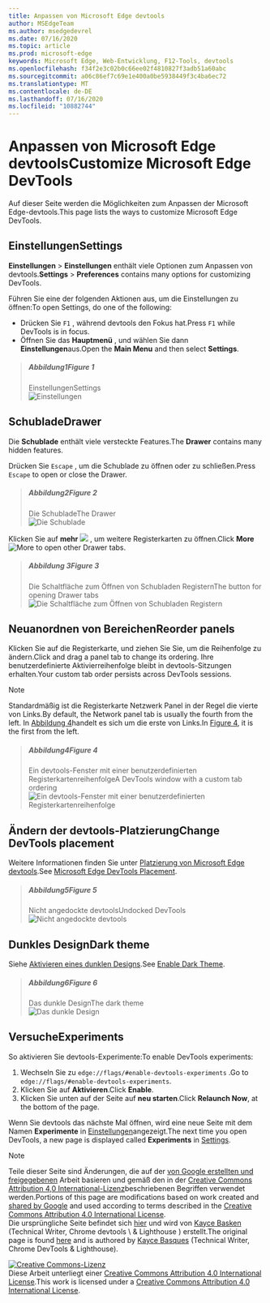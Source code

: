 ```yaml
---
title: Anpassen von Microsoft Edge devtools
author: MSEdgeTeam
ms.author: msedgedevrel
ms.date: 07/16/2020
ms.topic: article
ms.prod: microsoft-edge
keywords: Microsoft Edge, Web-Entwicklung, F12-Tools, devtools
ms.openlocfilehash: f34f2e3c02b0c66ee02f4810827f3adb51a60abc
ms.sourcegitcommit: a06c86ef7c69e1e400a0be5938449f3c4ba6ec72
ms.translationtype: MT
ms.contentlocale: de-DE
ms.lasthandoff: 07/16/2020
ms.locfileid: "10882744"
---
```

<!-- Copyright Kayce Basques 

   Licensed under the Apache License, Version 2.0 (the "License");
   you may not use this file except in compliance with the License.
   You may obtain a copy of the License at

       https://www.apache.org/licenses/LICENSE-2.0

   Unless required by applicable law or agreed to in writing, software
   distributed under the License is distributed on an "AS IS" BASIS,
   WITHOUT WARRANTIES OR CONDITIONS OF ANY KIND, either express or implied.
   See the License for the specific language governing permissions and
   limitations under the License.  -->





# <span data-ttu-id="064d3-103">Anpassen von Microsoft Edge devtools</span><span class="sxs-lookup"><span data-stu-id="064d3-103">Customize Microsoft Edge DevTools</span></span>   

  

<span data-ttu-id="064d3-104">Auf dieser Seite werden die Möglichkeiten zum Anpassen der Microsoft Edge-devtools.</span><span class="sxs-lookup"><span data-stu-id="064d3-104">This page lists the ways to customize Microsoft Edge DevTools.</span></span>  

## <span data-ttu-id="064d3-105">Einstellungen</span><span class="sxs-lookup"><span data-stu-id="064d3-105">Settings</span></span>   

<span data-ttu-id="064d3-106">**Einstellungen**  >  **Einstellungen** enthält viele Optionen zum Anpassen von devtools.</span><span class="sxs-lookup"><span data-stu-id="064d3-106">**Settings** > **Preferences** contains many options for customizing DevTools.</span></span>  

<span data-ttu-id="064d3-107">Führen Sie eine der folgenden Aktionen aus, um die Einstellungen zu öffnen:</span><span class="sxs-lookup"><span data-stu-id="064d3-107">To open Settings, do one of the following:</span></span>  

*   <span data-ttu-id="064d3-108">Drücken Sie `F1` , während devtools den Fokus hat.</span><span class="sxs-lookup"><span data-stu-id="064d3-108">Press `F1` while DevTools is in focus.</span></span>  
*   <span data-ttu-id="064d3-109">Öffnen Sie das **Hauptmenü** , und wählen Sie dann **Einstellungen**aus.</span><span class="sxs-lookup"><span data-stu-id="064d3-109">Open the **Main Menu** and then select **Settings**.</span></span>  

> ##### <span data-ttu-id="064d3-110">Abbildung1</span><span class="sxs-lookup"><span data-stu-id="064d3-110">Figure 1</span></span>  
> <span data-ttu-id="064d3-111">Einstellungen</span><span class="sxs-lookup"><span data-stu-id="064d3-111">Settings</span></span>  
> ![Einstellungen][ImageSettings]  

## <span data-ttu-id="064d3-113">Schublade</span><span class="sxs-lookup"><span data-stu-id="064d3-113">Drawer</span></span>   

<span data-ttu-id="064d3-114">Die **Schublade** enthält viele versteckte Features.</span><span class="sxs-lookup"><span data-stu-id="064d3-114">The **Drawer** contains many hidden features.</span></span>  

<span data-ttu-id="064d3-115">Drücken Sie `Escape` , um die Schublade zu öffnen oder zu schließen.</span><span class="sxs-lookup"><span data-stu-id="064d3-115">Press `Escape` to open or close the Drawer.</span></span>  

> ##### <span data-ttu-id="064d3-116">Abbildung2</span><span class="sxs-lookup"><span data-stu-id="064d3-116">Figure 2</span></span>  
> <span data-ttu-id="064d3-117">Die Schublade</span><span class="sxs-lookup"><span data-stu-id="064d3-117">The Drawer</span></span>  
> ![Die Schublade][ImageDrawerExample]  

<span data-ttu-id="064d3-119">Klicken Sie auf **mehr** ![ ][ImageMoreIcon] , um weitere Registerkarten zu öffnen.</span><span class="sxs-lookup"><span data-stu-id="064d3-119">Click **More** ![More][ImageMoreIcon]  to open other Drawer tabs.</span></span>  

> ##### <span data-ttu-id="064d3-120">Abbildung 3</span><span class="sxs-lookup"><span data-stu-id="064d3-120">Figure 3</span></span>  
> <span data-ttu-id="064d3-121">Die Schaltfläche zum Öffnen von Schubladen Registern</span><span class="sxs-lookup"><span data-stu-id="064d3-121">The button for opening Drawer tabs</span></span>  
> ![Die Schaltfläche zum Öffnen von Schubladen Registern][ImageMoreDrawerTabs]  

## <span data-ttu-id="064d3-123">Neuanordnen von Bereichen</span><span class="sxs-lookup"><span data-stu-id="064d3-123">Reorder panels</span></span>   

<span data-ttu-id="064d3-124">Klicken Sie auf die Registerkarte, und ziehen Sie Sie, um die Reihenfolge zu ändern.</span><span class="sxs-lookup"><span data-stu-id="064d3-124">Click and drag a panel tab to change its ordering.</span></span>  <span data-ttu-id="064d3-125">Ihre benutzerdefinierte Aktivierreihenfolge bleibt in devtools-Sitzungen erhalten.</span><span class="sxs-lookup"><span data-stu-id="064d3-125">Your custom tab order persists across DevTools sessions.</span></span>  

> [!NOTE]
> <span data-ttu-id="064d3-126">Standardmäßig ist die Registerkarte Netzwerk Panel in der Regel die vierte von Links.</span><span class="sxs-lookup"><span data-stu-id="064d3-126">By default, the Network panel tab is usually the fourth from the left.</span></span>  <span data-ttu-id="064d3-127">In [Abbildung 4](#figure-4)handelt es sich um die erste von Links.</span><span class="sxs-lookup"><span data-stu-id="064d3-127">In [Figure 4](#figure-4), it is the first from the left.</span></span>  

> ##### <span data-ttu-id="064d3-128">Abbildung4</span><span class="sxs-lookup"><span data-stu-id="064d3-128">Figure 4</span></span>  
> <span data-ttu-id="064d3-129">Ein devtools-Fenster mit einer benutzerdefinierten Registerkartenreihenfolge</span><span class="sxs-lookup"><span data-stu-id="064d3-129">A DevTools window with a custom tab ordering</span></span>    
> ![Ein devtools-Fenster mit einer benutzerdefinierten Registerkartenreihenfolge][ImageCustomTabOrdering]  

## <span data-ttu-id="064d3-131">Ändern der devtools-Platzierung</span><span class="sxs-lookup"><span data-stu-id="064d3-131">Change DevTools placement</span></span>   

<span data-ttu-id="064d3-132">Weitere Informationen finden Sie unter [Platzierung von Microsoft Edge devtools][DevToolsPlacement].</span><span class="sxs-lookup"><span data-stu-id="064d3-132">See [Microsoft Edge DevTools Placement][DevToolsPlacement].</span></span>  

> ##### <span data-ttu-id="064d3-133">Abbildung5</span><span class="sxs-lookup"><span data-stu-id="064d3-133">Figure 5</span></span>  
> <span data-ttu-id="064d3-134">Nicht angedockte devtools</span><span class="sxs-lookup"><span data-stu-id="064d3-134">Undocked DevTools</span></span>  
> ![Nicht angedockte devtools][ImageUndock]  

## <span data-ttu-id="064d3-136">Dunkles Design</span><span class="sxs-lookup"><span data-stu-id="064d3-136">Dark theme</span></span>   

<span data-ttu-id="064d3-137">Siehe [Aktivieren eines dunklen Designs][DarkTheme].</span><span class="sxs-lookup"><span data-stu-id="064d3-137">See [Enable Dark Theme][DarkTheme].</span></span>  

> ##### <span data-ttu-id="064d3-138">Abbildung6</span><span class="sxs-lookup"><span data-stu-id="064d3-138">Figure 6</span></span>  
> <span data-ttu-id="064d3-139">Das dunkle Design</span><span class="sxs-lookup"><span data-stu-id="064d3-139">The dark theme</span></span>  
> ![Das dunkle Design][ImageDarkTheme]  

## <span data-ttu-id="064d3-141">Versuche</span><span class="sxs-lookup"><span data-stu-id="064d3-141">Experiments</span></span>   

<span data-ttu-id="064d3-142">So aktivieren Sie devtools-Experimente:</span><span class="sxs-lookup"><span data-stu-id="064d3-142">To enable DevTools experiments:</span></span>  

1.  <span data-ttu-id="064d3-143">Wechseln Sie zu `edge://flags/#enable-devtools-experiments` .</span><span class="sxs-lookup"><span data-stu-id="064d3-143">Go to `edge://flags/#enable-devtools-experiments`.</span></span>  
1.  <span data-ttu-id="064d3-144">Klicken Sie auf **Aktivieren**.</span><span class="sxs-lookup"><span data-stu-id="064d3-144">Click **Enable**.</span></span>  
1.  <span data-ttu-id="064d3-145">Klicken Sie unten auf der Seite auf **neu starten**.</span><span class="sxs-lookup"><span data-stu-id="064d3-145">Click **Relaunch Now**, at the bottom of the page.</span></span>  

<span data-ttu-id="064d3-146">Wenn Sie devtools das nächste Mal öffnen, wird eine neue Seite mit dem Namen **Experimente** in [Einstellungen](#settings)angezeigt.</span><span class="sxs-lookup"><span data-stu-id="064d3-146">The next time you open DevTools, a new page is displayed called **Experiments** in [Settings](#settings).</span></span>  

   

  

<!-- image links -->  

[ImageMoreIcon]: /microsoft-edge/devtools-guide-chromium/media/more-icon.msft.png  

[ImageSettings]: /microsoft-edge/devtools-guide-chromium/media/customize-settings-preferences.msft.png "Abbildung 1: Einstellungen"  
[ImageDrawerExample]: /microsoft-edge/devtools-guide-chromium/media/customize-drawer-open.msft.png "Abbildung 2: die Schublade"  
[ImageMoreDrawerTabs]: /microsoft-edge/devtools-guide-chromium/media/customize-drawer-open-more-tools.msft.png "Abbildung 3: die Schaltfläche zum Öffnen von Schubladen Registern"  
[ImageCustomTabOrdering]: /microsoft-edge/devtools-guide-chromium/media/customize-network-first-position.msft.png "Abbildung 4: ein devtools-Fenster mit einer benutzerdefinierten Registerkartenreihenfolge"  
[ImageUndock]: /microsoft-edge/devtools-guide-chromium/media/customize-dev-tools-dock-side.msft.png "Abbildung 5: nicht angedockte devtools"  
[ImageDarkTheme]: /microsoft-edge/devtools-guide-chromium/media/customize-settings-appearance-theme.msft.png "Abbildung 6: das dunkle Design"  

<!-- links -->  

[DevToolsPlacement]: /microsoft-edge/devtools-guide-chromium/customize/placement "Ändern der Platzierung von Microsoft Edge devtools (abdocken, docken an den unteren Rand, docken nach links)"  
[DarkTheme]: /microsoft-edge/devtools-guide-chromium/customize/dark-theme "Aktivieren des dunklen Designs in Microsoft Edge devtools"  

> [!NOTE]
> <span data-ttu-id="064d3-155">Teile dieser Seite sind Änderungen, die auf der [von Google erstellten und freigegebenen][GoogleSitePolicies] Arbeit basieren und gemäß den in der [Creative Commons Attribution 4,0 International-Lizenz][CCA4IL]beschriebenen Begriffen verwendet werden.</span><span class="sxs-lookup"><span data-stu-id="064d3-155">Portions of this page are modifications based on work created and [shared by Google][GoogleSitePolicies] and used according to terms described in the [Creative Commons Attribution 4.0 International License][CCA4IL].</span></span>  
> <span data-ttu-id="064d3-156">Die ursprüngliche Seite befindet sich [hier](https://developers.google.com/web/tools/chrome-devtools/customize/index) und wird von [Kayce Basken][KayceBasques] (Technical Writer, Chrome devtools \ & Lighthouse \) erstellt.</span><span class="sxs-lookup"><span data-stu-id="064d3-156">The original page is found [here](https://developers.google.com/web/tools/chrome-devtools/customize/index) and is authored by [Kayce Basques][KayceBasques] \(Technical Writer, Chrome DevTools \& Lighthouse\).</span></span>  

[![Creative Commons-Lizenz][CCby4Image]][CCA4IL]  
<span data-ttu-id="064d3-158">Diese Arbeit unterliegt einer [Creative Commons Attribution 4.0 International License][CCA4IL].</span><span class="sxs-lookup"><span data-stu-id="064d3-158">This work is licensed under a [Creative Commons Attribution 4.0 International License][CCA4IL].</span></span>  

[CCA4IL]: https://creativecommons.org/licenses/by/4.0  
[CCby4Image]: https://i.creativecommons.org/l/by/4.0/88x31.png  
[GoogleSitePolicies]: https://developers.google.com/terms/site-policies  
[KayceBasques]: https://developers.google.com/web/resources/contributors/kaycebasques  
